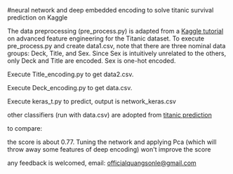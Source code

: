 #neural network and deep embedded encoding to solve titanic survival prediction on Kaggle

The data preprocessing (pre_process.py) is adapted from a [Kaggle tutorial](https://www.kaggle.com/gunesevitan/titanic-advanced-feature-engineering-tutorial?fbclid=IwAR0TgrZslgDKmHP5n7yQyzmArNhOuOSJcrgUADrccfk-lJkdqbwRvCMlpwo) on advanced feature engineering for the Titanic dataset. To execute pre_process.py and create data1.csv, note that there are three nominal data groups: Deck, Title, and Sex. Since Sex is intuitively unrelated to the others, only Deck and Title are encoded. Sex is one-hot encoded.

Execute Title_encoding.py to get data2.csv.

Execute Deck_encoding.py to get data.csv.

Execute keras_t.py to predict, output is network_keras.csv

other classifiers (run with data.csv) are adopted from  [titanic prediction](https://github.com/gtraskas/titanic_prediction/blob/master/titanic_prediction.ipynb?fbclid=IwAR1zd1Y0LsKFM68ir724Kkv2nkiRoRwDwkVf8IwIaO-5PM65pl4HjloXsHk)

to compare:

the score is about 0.77. Tuning the network and applying Pca (which will throw away some features of deep encoding) won't improve the score

any feedback is welcomed, email: officialquangsonle@gmail.com
